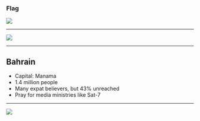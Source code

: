 ### Flag

![](https://upload.wikimedia.org/wikipedia/commons/2/2c/Flag_of_Bahrain.svg)

---

![](https://upload.wikimedia.org/wikipedia/commons/6/62/Bahrain_on_the_globe_%28Afro-Eurasia_centered%29.svg)

---

## Bahrain

-   Capital: Manama
-   1.4 million people
-   Many expat believers, but 43% unreached
-   Pray for media ministries like Sat-7

---

![](https://player.vimeo.com/video/81021758)
